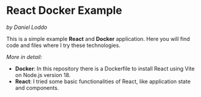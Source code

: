 # React Docker Example
*by Daniel Loddo*

This is a simple example **React** and **Docker** application. Here you will find code and files where I try these technologies.

*More in detail:*
- **Docker**: In this repository there is a Dockerfile to install React using Vite on Node.js version 18.
- **React**: I tried some basic functionalities of React, like application state and components.
